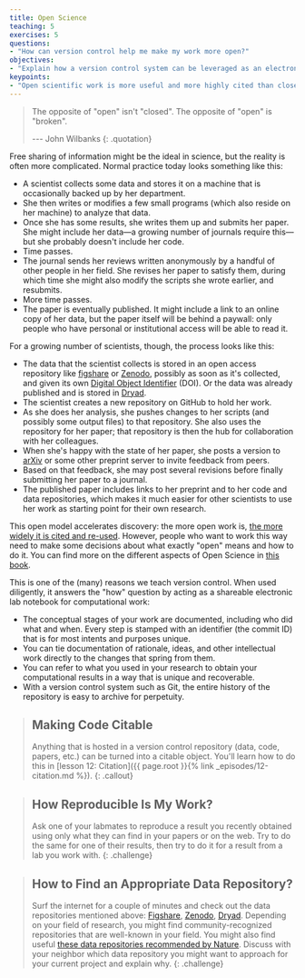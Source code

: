 ```yaml
---
title: Open Science
teaching: 5
exercises: 5
questions:
- "How can version control help me make my work more open?"
objectives:
- "Explain how a version control system can be leveraged as an electronic lab notebook for computational work."
keypoints:
- "Open scientific work is more useful and more highly cited than closed."
---
```


> The opposite of "open" isn't "closed".
> The opposite of "open" is "broken".
>
> --- John Wilbanks
{: .quotation}

Free sharing of information might be the ideal in science,
but the reality is often more complicated.
Normal practice today looks something like this:

*   A scientist collects some data and stores it on a machine
    that is occasionally backed up by her department.
*   She then writes or modifies a few small programs
    (which also reside on her machine)
    to analyze that data.
*   Once she has some results,
    she writes them up and submits her paper.
    She might include her data—a growing number of journals require this—but
    she probably doesn't include her code.
*   Time passes.
*   The journal sends her reviews written anonymously by a handful of other people in her field.
    She revises her paper to satisfy them,
    during which time she might also modify the scripts she wrote earlier,
    and resubmits.
*   More time passes.
*   The paper is eventually published.
    It might include a link to an online copy of her data,
    but the paper itself will be behind a paywall:
    only people who have personal or institutional access
    will be able to read it.

For a growing number of scientists,
though,
the process looks like this:

*   The data that the scientist collects is stored in an open access repository
    like [figshare](https://figshare.com/) or
    [Zenodo](https://zenodo.org), possibly as soon as it's collected,
    and given its own
    [Digital Object Identifier](https://en.wikipedia.org/wiki/Digital_object_identifier) (DOI).
    Or the data was already published and is stored in
    [Dryad](https://datadryad.org/).
*   The scientist creates a new repository on GitHub to hold her work.
*   As she does her analysis,
    she pushes changes to her scripts
    (and possibly some output files)
    to that repository.
    She also uses the repository for her paper;
    that repository is then the hub for collaboration with her colleagues.
*   When she's happy with the state of her paper,
    she posts a version to [arXiv](https://arxiv.org/)
    or some other preprint server
    to invite feedback from peers.
*   Based on that feedback,
    she may post several revisions
    before finally submitting her paper to a journal.
*   The published paper includes links to her preprint
    and to her code and data repositories,
    which  makes it much easier for other scientists
    to use her work as starting point for their own research.

This open model accelerates discovery:
the more open work is,
[the more widely it is cited and re-used](https://doi.org/10.1371/journal.pone.0000308).
However,
people who want to work this way need to make some decisions
about what exactly "open" means and how to do it. You can find more on the different aspects of Open Science in [this book](https://link.springer.com/book/10.1007/978-3-319-00026-8).

This is one of the (many) reasons we teach version control.
When used diligently,
it answers the "how" question
by acting as a shareable electronic lab notebook for computational work:

*   The conceptual stages of your work are documented, including who did
    what and when. Every step is stamped with an identifier (the commit ID)
    that is for most intents and purposes unique.
*   You can tie documentation of rationale, ideas, and other
    intellectual work directly to the changes that spring from them.
*   You can refer to what you used in your research to obtain your
    computational results in a way that is unique and recoverable.
*   With a version control system such as Git, 
    the entire history of the repository is easy to archive for perpetuity.

> ## Making Code Citable
>
> Anything that is hosted in a version control repository (data, code, papers, 
> etc.) can be turned into a citable object. You'll learn how to do this in
> [lesson 12: Citation]({{ page.root }}{% link _episodes/12-citation.md %}).
{: .callout}

> ## How Reproducible Is My Work?
>
> Ask one of your labmates to reproduce a result you recently obtained
> using only what they can find in your papers or on the web.
> Try to do the same for one of their results,
> then try to do it for a result from a lab you work with.
{: .challenge}

> ## How to Find an Appropriate Data Repository?
>
> Surf the internet for a couple of minutes and check out the data repositories
> mentioned above: [Figshare](https://figshare.com/), [Zenodo](https://zenodo.org),
> [Dryad](https://datadryad.org/). Depending on your field of research, you might
> find community-recognized repositories that are well-known in your field.
> You might also find useful [these data repositories recommended by Nature](
> https://www.nature.com/sdata/data-policies/repositories).
> Discuss with your neighbor which data repository you might want to
> approach for your current project and explain why.
{: .challenge}
